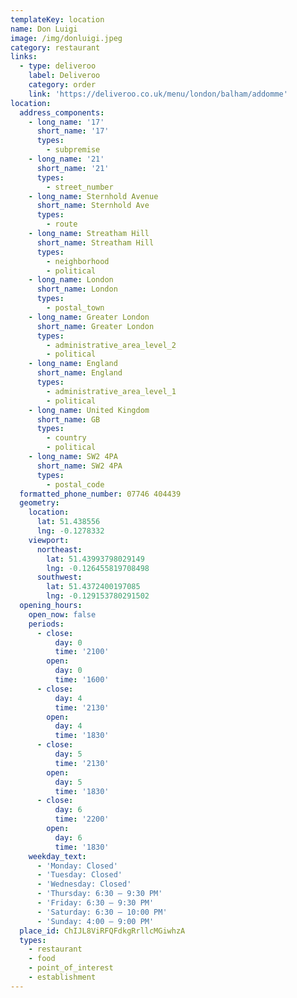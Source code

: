 ```yaml
---
templateKey: location
name: Don Luigi
image: /img/donluigi.jpeg
category: restaurant
links:
  - type: deliveroo
    label: Deliveroo
    category: order
    link: 'https://deliveroo.co.uk/menu/london/balham/addomme'
location:
  address_components:
    - long_name: '17'
      short_name: '17'
      types:
        - subpremise
    - long_name: '21'
      short_name: '21'
      types:
        - street_number
    - long_name: Sternhold Avenue
      short_name: Sternhold Ave
      types:
        - route
    - long_name: Streatham Hill
      short_name: Streatham Hill
      types:
        - neighborhood
        - political
    - long_name: London
      short_name: London
      types:
        - postal_town
    - long_name: Greater London
      short_name: Greater London
      types:
        - administrative_area_level_2
        - political
    - long_name: England
      short_name: England
      types:
        - administrative_area_level_1
        - political
    - long_name: United Kingdom
      short_name: GB
      types:
        - country
        - political
    - long_name: SW2 4PA
      short_name: SW2 4PA
      types:
        - postal_code
  formatted_phone_number: 07746 404439
  geometry:
    location:
      lat: 51.438556
      lng: -0.1278332
    viewport:
      northeast:
        lat: 51.43993798029149
        lng: -0.126455819708498
      southwest:
        lat: 51.4372400197085
        lng: -0.129153780291502
  opening_hours:
    open_now: false
    periods:
      - close:
          day: 0
          time: '2100'
        open:
          day: 0
          time: '1600'
      - close:
          day: 4
          time: '2130'
        open:
          day: 4
          time: '1830'
      - close:
          day: 5
          time: '2130'
        open:
          day: 5
          time: '1830'
      - close:
          day: 6
          time: '2200'
        open:
          day: 6
          time: '1830'
    weekday_text:
      - 'Monday: Closed'
      - 'Tuesday: Closed'
      - 'Wednesday: Closed'
      - 'Thursday: 6:30 – 9:30 PM'
      - 'Friday: 6:30 – 9:30 PM'
      - 'Saturday: 6:30 – 10:00 PM'
      - 'Sunday: 4:00 – 9:00 PM'
  place_id: ChIJL8ViRFQFdkgRrllcMGiwhzA
  types:
    - restaurant
    - food
    - point_of_interest
    - establishment
---
```

